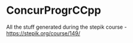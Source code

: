 # ConcurProgrCCpp
All the stuff generated during the stepik course - https://stepik.org/course/149/
